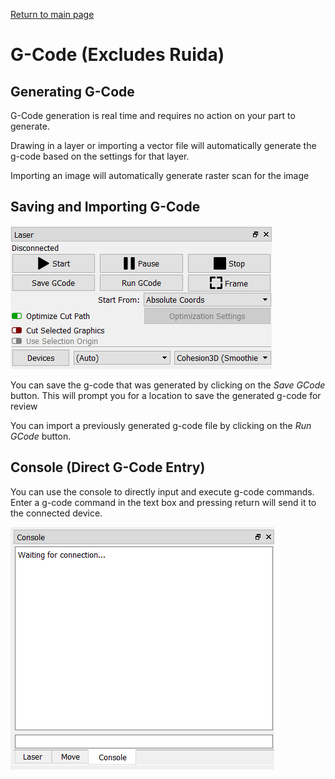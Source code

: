 [Return to main page](README.md)


# G-Code (Excludes Ruida)


## Generating G-Code
G-Code generation is real time and requires no action on your part to generate. 

Drawing in a layer or importing a vector file will automatically generate the g-code based on the settings for that layer. 

Importing an image will automatically generate raster scan for the image

## Saving and Importing G-Code
![Laser Module](/img/LaserModule.PNG)

You can save the g-code that was generated by clicking on the *Save GCode* button. This will prompt you for a location to save the generated g-code for review

You can import a previously generated g-code file by clicking on the *Run GCode* button. 

## Console (Direct G-Code Entry)
You can use the console to directly input and execute g-code commands. Enter a g-code command in the text box and pressing return will send it to the connected device.

![Console Tab](/img/Console.png)
